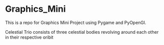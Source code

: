 # Graphics_Mini

This is a repo for Graphics Mini Project using Pygame and PyOpenGl.

Celestial Trio consists of three celestial bodies revolving around each other in their respective oribit

